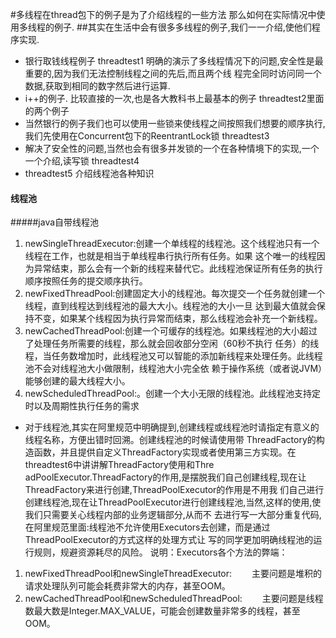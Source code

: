 #多线程在thread包下的例子是为了介绍线程的一些方法 那么如何在实际情况中使用多线程的例子.
##其实在生活中会有很多多线程的例子,我们一一介绍,使他们程序实现.
* 银行取钱线程例子 threadtest1 明确的演示了多线程情况下的问题,安全性是最重要的,因为我们无法控制线程之间的先后,而且两个线
程完全同时访问同一个数据,获取到相同的数字然后进行运算.
* i++的例子. 比较直接的一次,也是各大教科书上最基本的例子 threadtest2里面的两个例子 
* 当然银行的例子我们也可以使用一些锁来使线程之间按照我们想要的顺序执行,我们先使用在Concurrent包下的ReentrantLock锁 threadtest3
* 解决了安全性的问题,当然也会有很多并发锁的一个在各种情境下的实现,一个一个介绍,读写锁 threadtest4
* threadtest5 介绍线程池各种知识  
#### 线程池 
#####java自带线程池
1. newSingleThreadExecutor:创建一个单线程的线程池。这个线程池只有一个线程在工作，也就是相当于单线程串行执行所有任务。如果
这个唯一的线程因为异常结束，那么会有一个新的线程来替代它。此线程池保证所有任务的执行顺序按照任务的提交顺序执行。
2. newFixedThreadPool:创建固定大小的线程池。每次提交一个任务就创建一个线程，直到线程达到线程池的最大大小。线程池的大小一旦
达到最大值就会保持不变，如果某个线程因为执行异常而结束，那么线程池会补充一个新线程。
3. newCachedThreadPool:创建一个可缓存的线程池。如果线程池的大小超过了处理任务所需要的线程，那么就会回收部分空闲（60秒不执行
任务）的线程，当任务数增加时，此线程池又可以智能的添加新线程来处理任务。此线程池不会对线程池大小做限制，线程池大小完全依
赖于操作系统（或者说JVM）能够创建的最大线程大小。
4. newScheduledThreadPool:。创建一个大小无限的线程池。此线程池支持定时以及周期性执行任务的需求

* 对于线程池,其实在阿里规范中明确提到,创建线程或线程池时请指定有意义的线程名称，方便出错时回溯。创建线程池的时候请使用带
ThreadFactory的构造函数，并且提供自定义ThreadFactory实现或者使用第三方实现。在threadtest6中讲讲解ThreadFactory使用和Thre
adPoolExecutor.ThreadFactory的作用,是摆脱我们自己创建线程,现在让ThreadFactory来进行创建,ThreadPoolExecutor的作用是不用我
们自己进行创建线程池,现在让ThreadPoolExecutor进行创建线程池,当然,这样的使用,使我们只需要关心线程内部的业务逻辑部分,从而不
去进行写一大部分重复代码,在阿里规范里面:线程池不允许使用Executors去创建，而是通过ThreadPoolExecutor的方式这样的处理方式让
写的同学更加明确线程池的运行规则，规避资源耗尽的风险。 说明：Executors各个方法的弊端：
1. newFixedThreadPool和newSingleThreadExecutor:
  主要问题是堆积的请求处理队列可能会耗费非常大的内存，甚至OOM。
2. newCachedThreadPool和newScheduledThreadPool:
  主要问题是线程数最大数是Integer.MAX_VALUE，可能会创建数量非常多的线程，甚至OOM。 

            